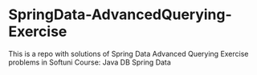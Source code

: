 # SpringData-AdvancedQuerying-Exercise
This is a repo with solutions of Spring Data Advanced Querying Exercise problems in Softuni Course: Java DB Spring Data
